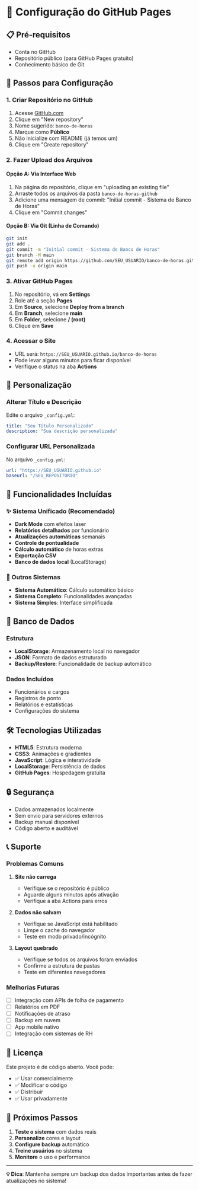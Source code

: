 # 🚀 Configuração do GitHub Pages

## 📋 Pré-requisitos

- Conta no GitHub
- Repositório público (para GitHub Pages gratuito)
- Conhecimento básico de Git

## 🔧 Passos para Configuração

### 1. Criar Repositório no GitHub

1. Acesse [GitHub.com](https://github.com)
2. Clique em "New repository"
3. Nome sugerido: `banco-de-horas`
4. Marque como **Público**
5. Não inicialize com README (já temos um)
6. Clique em "Create repository"

### 2. Fazer Upload dos Arquivos

#### Opção A: Via Interface Web
1. Na página do repositório, clique em "uploading an existing file"
2. Arraste todos os arquivos da pasta `banco-de-horas-github`
3. Adicione uma mensagem de commit: "Initial commit - Sistema de Banco de Horas"
4. Clique em "Commit changes"

#### Opção B: Via Git (Linha de Comando)
```bash
git init
git add .
git commit -m "Initial commit - Sistema de Banco de Horas"
git branch -M main
git remote add origin https://github.com/SEU_USUARIO/banco-de-horas.git
git push -u origin main
```

### 3. Ativar GitHub Pages

1. No repositório, vá em **Settings**
2. Role até a seção **Pages**
3. Em **Source**, selecione **Deploy from a branch**
4. Em **Branch**, selecione **main**
5. Em **Folder**, selecione **/ (root)**
6. Clique em **Save**

### 4. Acessar o Site

- URL será: `https://SEU_USUARIO.github.io/banco-de-horas`
- Pode levar alguns minutos para ficar disponível
- Verifique o status na aba **Actions**

## 🎨 Personalização

### Alterar Título e Descrição
Edite o arquivo `_config.yml`:
```yaml
title: "Seu Título Personalizado"
description: "Sua descrição personalizada"
```

### Configurar URL Personalizada
No arquivo `_config.yml`:
```yaml
url: "https://SEU_USUARIO.github.io"
baseurl: "/SEU_REPOSITORIO"
```

## 📱 Funcionalidades Incluídas

### ✨ Sistema Unificado (Recomendado)
- **Dark Mode** com efeitos laser
- **Relatórios detalhados** por funcionário
- **Atualizações automáticas** semanais
- **Controle de pontualidade**
- **Cálculo automático** de horas extras
- **Exportação CSV**
- **Banco de dados local** (LocalStorage)

### 🔧 Outros Sistemas
- **Sistema Automático**: Cálculo automático básico
- **Sistema Completo**: Funcionalidades avançadas
- **Sistema Simples**: Interface simplificada

## 💾 Banco de Dados

### Estrutura
- **LocalStorage**: Armazenamento local no navegador
- **JSON**: Formato de dados estruturado
- **Backup/Restore**: Funcionalidade de backup automático

### Dados Incluídos
- Funcionários e cargos
- Registros de ponto
- Relatórios e estatísticas
- Configurações do sistema

## 🛠️ Tecnologias Utilizadas

- **HTML5**: Estrutura moderna
- **CSS3**: Animações e gradientes
- **JavaScript**: Lógica e interatividade
- **LocalStorage**: Persistência de dados
- **GitHub Pages**: Hospedagem gratuita

## 🔒 Segurança

- Dados armazenados localmente
- Sem envio para servidores externos
- Backup manual disponível
- Código aberto e auditável

## 📞 Suporte

### Problemas Comuns

1. **Site não carrega**
   - Verifique se o repositório é público
   - Aguarde alguns minutos após ativação
   - Verifique a aba Actions para erros

2. **Dados não salvam**
   - Verifique se JavaScript está habilitado
   - Limpe o cache do navegador
   - Teste em modo privado/incógnito

3. **Layout quebrado**
   - Verifique se todos os arquivos foram enviados
   - Confirme a estrutura de pastas
   - Teste em diferentes navegadores

### Melhorias Futuras

- [ ] Integração com APIs de folha de pagamento
- [ ] Relatórios em PDF
- [ ] Notificações de atraso
- [ ] Backup em nuvem
- [ ] App mobile nativo
- [ ] Integração com sistemas de RH

## 📄 Licença

Este projeto é de código aberto. Você pode:
- ✅ Usar comercialmente
- ✅ Modificar o código
- ✅ Distribuir
- ✅ Usar privadamente

## 🎯 Próximos Passos

1. **Teste o sistema** com dados reais
2. **Personalize** cores e layout
3. **Configure backup** automático
4. **Treine usuários** no sistema
5. **Monitore** o uso e performance

---

**💡 Dica**: Mantenha sempre um backup dos dados importantes antes de fazer atualizações no sistema!